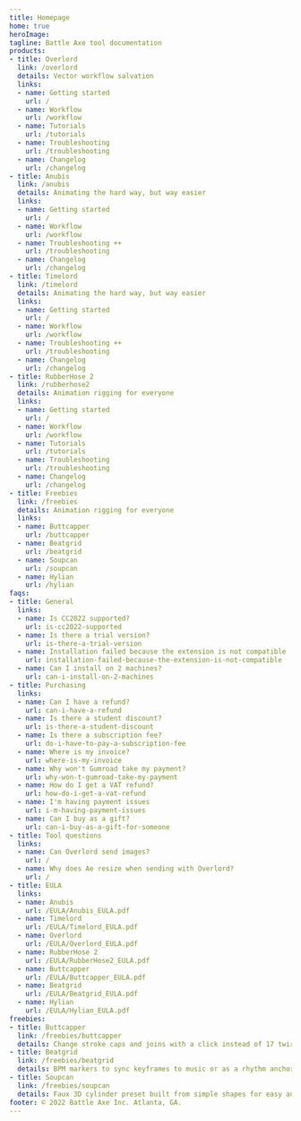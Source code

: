 ```yaml
---
title: Homepage
home: true
heroImage: 
tagline: Battle Axe tool documentation
products:
- title: Overlord
  link: /overlord
  details: Vector workflow salvation
  links: 
  - name: Getting started
    url: /
  - name: Workflow
    url: /workflow
  - name: Tutorials
    url: /tutorials
  - name: Troubleshooting
    url: /troubleshooting
  - name: Changelog
    url: /changelog
- title: Anubis
  link: /anubis
  details: Animating the hard way, but way easier
  links: 
  - name: Getting started
    url: /
  - name: Workflow
    url: /workflow
  - name: Troubleshooting ++
    url: /troubleshooting
  - name: Changelog
    url: /changelog
- title: Timelord
  link: /timelord
  details: Animating the hard way, but way easier
  links: 
  - name: Getting started
    url: /
  - name: Workflow
    url: /workflow
  - name: Troubleshooting ++
    url: /troubleshooting
  - name: Changelog
    url: /changelog
- title: RubberHose 2
  link: /rubberhose2
  details: Animation rigging for everyone
  links: 
  - name: Getting started
    url: /
  - name: Workflow
    url: /workflow
  - name: Tutorials
    url: /tutorials
  - name: Troubleshooting
    url: /troubleshooting
  - name: Changelog
    url: /changelog
- title: Freebies
  link: /freebies
  details: Animation rigging for everyone
  links: 
  - name: Buttcapper
    url: /buttcapper
  - name: Beatgrid
    url: /beatgrid
  - name: Soupcan
    url: /soupcan
  - name: Hylian
    url: /hylian
faqs:
- title: General
  links:
  - name: Is CC2022 supported?
    url: is-cc2022-supported
  - name: Is there a trial version?
    url: is-there-a-trial-version
  - name: Installation failed because the extension is not compatible
    url: installation-failed-because-the-extension-is-not-compatible
  - name: Can I install on 2 machines?
    url: can-i-install-on-2-machines
- title: Purchasing
  links:
  - name: Can I have a refund?
    url: can-i-have-a-refund
  - name: Is there a student discount?
    url: is-there-a-student-discount
  - name: Is there a subscription fee?
    url: do-i-have-to-pay-a-subscription-fee
  - name: Where is my invoice?
    url: where-is-my-invoice
  - name: Why won't Gumroad take my payment?
    url: why-won-t-gumroad-take-my-payment
  - name: How do I get a VAT refund?
    url: how-do-i-get-a-vat-refund
  - name: I'm having payment issues
    url: i-m-having-payment-issues
  - name: Can I buy as a gift?
    url: can-i-buy-as-a-gift-for-someone
- title: Tool questions
  links: 
  - name: Can Overlord send images?
    url: /
  - name: Why does Ae resize when sending with Overlord?
    url: /
- title: EULA
  links: 
  - name: Anubis
    url: /EULA/Anubis_EULA.pdf
  - name: Timelord
    url: /EULA/Timelord_EULA.pdf
  - name: Overlord
    url: /EULA/Overlord_EULA.pdf
  - name: RubberHose 2
    url: /EULA/RubberHose2_EULA.pdf
  - name: Buttcapper
    url: /EULA/Buttcapper_EULA.pdf
  - name: Beatgrid
    url: /EULA/Beatgrid_EULA.pdf
  - name: Hylian
    url: /EULA/Hylian_EULA.pdf
freebies:
- title: Buttcapper
  link: /freebies/buttcapper
  details: Change stroke caps and joins with a click instead of 17 twirl-downs.
- title: Beatgrid
  link: /freebies/beatgrid
  details: BPM markers to sync keyframes to music or as a rhythm anchor before adding audio.
- title: Soupcan
  link: /freebies/soupcan
  details: Faux 3D cylinder preset built from simple shapes for easy animation.
footer: © 2022 Battle Axe Inc. Atlanta, GA.
---
```


<!-- <Redirect to="https://kazoo-herring-p7sw.squarespace.com/help" /> -->
<!-- <Redirect to="https://battleaxe.co/help" /> -->